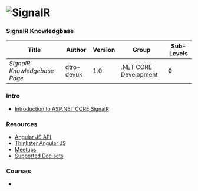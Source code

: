 # ![SignalR](https://encrypted-tbn0.gstatic.com/images?q=tbn:ANd9GcRAAYVs_gGRkjid095vaWSAWl8CavyjB49wo6cWXrzqdvgr-P45&s)

### SignalR Knowledgbase

Title | Author | Version | Group | Sub-Levels
--- | --- | --- | --- | ---
*SignalR Knowledgebase Page* | dtro-devuk | 1.0 | .NET CORE Development | **0**


### Intro

* [Introduction to ASP.NET CORE SignalR](https://docs.microsoft.com/en-us/aspnet/core/signalr/introduction)

### Resources
* [Angular JS API](https://docs.angularjs.org/api)
* [Thinkster Angular JS](https://thinkster.io/topics/angular)
* [Meetups](https://www.meetup.com/)
* [Supported Doc sets](https://kapeli.com/dash)

### Courses
* []()

